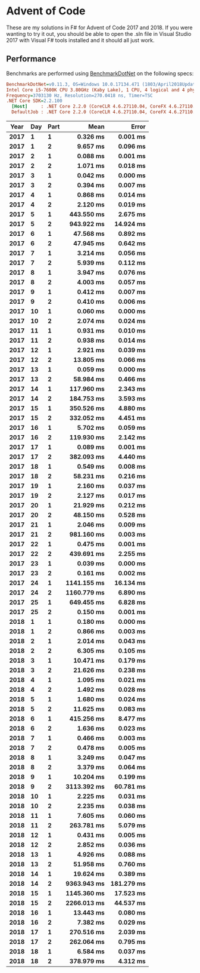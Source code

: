 # Advent of Code

These are my solutions in F# for Advent of Code 2017 and 2018. If you were wanting to try it out, you should be able to open the .sln file in Visual Studio 2017 with Visual F# tools installed and it should all just work.

## Performance

Benchmarks are performed using [BenchmarkDotNet](https://benchmarkdotnet.org/) on the following specs:

``` ini
BenchmarkDotNet=v0.11.3, OS=Windows 10.0.17134.471 (1803/April2018Update/Redstone4)
Intel Core i5-7600K CPU 3.80GHz (Kaby Lake), 1 CPU, 4 logical and 4 physical cores
Frequency=3703130 Hz, Resolution=270.0418 ns, Timer=TSC
.NET Core SDK=2.2.100
  [Host]     : .NET Core 2.2.0 (CoreCLR 4.6.27110.04, CoreFX 4.6.27110.04), 64bit RyuJIT DEBUG
  DefaultJob : .NET Core 2.2.0 (CoreCLR 4.6.27110.04, CoreFX 4.6.27110.04), 64bit RyuJIT
```

| Year | Day | Part |                 Mean |               Error |
|----- |---- |----- |---------------------:|--------------------:|
| **2017** |   **1** |    **1** |    **0.326 ms** |   **0.001 ms** |
| **2017** |   **1** |    **2** |    **9.657 ms** |   **0.096 ms** |
| **2017** |   **2** |    **1** |    **0.088 ms** |   **0.001 ms** |
| **2017** |   **2** |    **2** |    **1.071 ms** |   **0.018 ms** |
| **2017** |   **3** |    **1** |    **0.042 ms** |   **0.000 ms** |
| **2017** |   **3** |    **2** |    **0.394 ms** |   **0.007 ms** |
| **2017** |   **4** |    **1** |    **0.868 ms** |   **0.014 ms** |
| **2017** |   **4** |    **2** |    **2.120 ms** |   **0.019 ms** |
| **2017** |   **5** |    **1** |  **443.550 ms** |   **2.675 ms** |
| **2017** |   **5** |    **2** |  **943.922 ms** |  **14.924 ms** |
| **2017** |   **6** |    **1** |   **47.568 ms** |   **0.892 ms** |
| **2017** |   **6** |    **2** |   **47.945 ms** |   **0.642 ms** |
| **2017** |   **7** |    **1** |    **3.214 ms** |   **0.056 ms** |
| **2017** |   **7** |    **2** |    **5.939 ms** |   **0.112 ms** |
| **2017** |   **8** |    **1** |    **3.947 ms** |   **0.076 ms** |
| **2017** |   **8** |    **2** |    **4.003 ms** |   **0.057 ms** |
| **2017** |   **9** |    **1** |    **0.412 ms** |   **0.007 ms** |
| **2017** |   **9** |    **2** |    **0.410 ms** |   **0.006 ms** |
| **2017** |  **10** |    **1** |    **0.060 ms** |   **0.000 ms** |
| **2017** |  **10** |    **2** |    **2.074 ms** |   **0.024 ms** |
| **2017** |  **11** |    **1** |    **0.931 ms** |   **0.010 ms** |
| **2017** |  **11** |    **2** |    **0.938 ms** |   **0.014 ms** |
| **2017** |  **12** |    **1** |    **2.921 ms** |   **0.039 ms** |
| **2017** |  **12** |    **2** |   **13.805 ms** |   **0.066 ms** |
| **2017** |  **13** |    **1** |    **0.059 ms** |   **0.000 ms** |
| **2017** |  **13** |    **2** |   **58.984 ms** |   **0.466 ms** |
| **2017** |  **14** |    **1** |  **117.960 ms** |   **2.343 ms** |
| **2017** |  **14** |    **2** |  **184.753 ms** |   **3.593 ms** |
| **2017** |  **15** |    **1** |  **350.526 ms** |   **4.880 ms** |
| **2017** |  **15** |    **2** |  **332.052 ms** |   **4.451 ms** |
| **2017** |  **16** |    **1** |    **5.702 ms** |   **0.059 ms** |
| **2017** |  **16** |    **2** |  **119.930 ms** |   **2.142 ms** |
| **2017** |  **17** |    **1** |    **0.089 ms** |   **0.001 ms** |
| **2017** |  **17** |    **2** |  **382.093 ms** |   **4.440 ms** |
| **2017** |  **18** |    **1** |    **0.549 ms** |   **0.008 ms** |
| **2017** |  **18** |    **2** |   **58.231 ms** |   **0.216 ms** |
| **2017** |  **19** |    **1** |    **2.160 ms** |   **0.037 ms** |
| **2017** |  **19** |    **2** |    **2.127 ms** |   **0.017 ms** |
| **2017** |  **20** |    **1** |   **21.929 ms** |   **0.212 ms** |
| **2017** |  **20** |    **2** |   **48.150 ms** |   **0.528 ms** |
| **2017** |  **21** |    **1** |    **2.046 ms** |   **0.009 ms** |
| **2017** |  **21** |    **2** |  **981.160 ms** |   **0.003 ms** |
| **2017** |  **22** |    **1** |    **0.475 ms** |   **0.001 ms** |
| **2017** |  **22** |    **2** |  **439.691 ms** |   **2.255 ms** |
| **2017** |  **23** |    **1** |    **0.039 ms** |   **0.000 ms** |
| **2017** |  **23** |    **2** |    **0.161 ms** |   **0.002 ms** |
| **2017** |  **24** |    **1** | **1141.155 ms** |  **16.134 ms** |
| **2017** |  **24** |    **2** | **1160.779 ms** |   **6.890 ms** |
| **2017** |  **25** |    **1** |  **649.455 ms** |   **6.828 ms** |
| **2017** |  **25** |    **2** |    **0.150 ms** |   **0.001 ms** |
| **2018** |   **1** |    **1** |    **0.180 ms** |   **0.000 ms** |
| **2018** |   **1** |    **2** |    **0.866 ms** |   **0.003 ms** |
| **2018** |   **2** |    **1** |    **2.014 ms** |   **0.043 ms** |
| **2018** |   **2** |    **2** |    **6.305 ms** |   **0.105 ms** |
| **2018** |   **3** |    **1** |   **10.471 ms** |   **0.179 ms** |
| **2018** |   **3** |    **2** |   **21.626 ms** |   **0.238 ms** |
| **2018** |   **4** |    **1** |    **1.095 ms** |   **0.021 ms** |
| **2018** |   **4** |    **2** |    **1.492 ms** |   **0.028 ms** |
| **2018** |   **5** |    **1** |    **1.680 ms** |   **0.024 ms** |
| **2018** |   **5** |    **2** |   **11.625 ms** |   **0.083 ms** |
| **2018** |   **6** |    **1** |  **415.256 ms** |   **8.477 ms** |
| **2018** |   **6** |    **2** |    **1.636 ms** |   **0.023 ms** |
| **2018** |   **7** |    **1** |    **0.466 ms** |   **0.003 ms** |
| **2018** |   **7** |    **2** |    **0.478 ms** |   **0.005 ms** |
| **2018** |   **8** |    **1** |    **3.249 ms** |   **0.047 ms** |
| **2018** |   **8** |    **2** |    **3.379 ms** |   **0.064 ms** |
| **2018** |   **9** |    **1** |   **10.204 ms** |   **0.199 ms** |
| **2018** |   **9** |    **2** | **3113.392 ms** |  **60.781 ms** |
| **2018** |  **10** |    **1** |    **2.225 ms** |   **0.031 ms** |
| **2018** |  **10** |    **2** |    **2.235 ms** |   **0.038 ms** |
| **2018** |  **11** |    **1** |    **7.605 ms** |   **0.060 ms** |
| **2018** |  **11** |    **2** |  **263.781 ms** |   **5.079 ms** |
| **2018** |  **12** |    **1** |    **0.431 ms** |   **0.005 ms** |
| **2018** |  **12** |    **2** |    **2.852 ms** |   **0.036 ms** |
| **2018** |  **13** |    **1** |    **4.926 ms** |   **0.088 ms** |
| **2018** |  **13** |    **2** |   **51.958 ms** |   **0.760 ms** |
| **2018** |  **14** |    **1** |   **19.624 ms** |   **0.389 ms** |
| **2018** |  **14** |    **2** | **9363.943 ms** | **181.279 ms** |
| **2018** |  **15** |    **1** | **1145.360 ms** |  **17.523 ms** |
| **2018** |  **15** |    **2** | **2266.013 ms** |  **44.537 ms** |
| **2018** |  **16** |    **1** |   **13.443 ms** |   **0.080 ms** |
| **2018** |  **16** |    **2** |    **7.382 ms** |   **0.029 ms** |
| **2018** |  **17** |    **1** |  **270.516 ms** |   **2.039 ms** |
| **2018** |  **17** |    **2** |  **262.064 ms** |   **0.795 ms** |
| **2018** |  **18** |    **1** |    **6.584 ms** |   **0.037 ms** |
| **2018** |  **18** |    **2** |  **378.979 ms** |   **4.312 ms** |